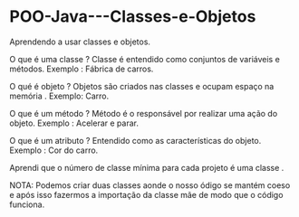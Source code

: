 # POO-Java---Classes-e-Objetos
Aprendendo a usar classes e objetos.


O que é uma classe ?
Classe é entendido como conjuntos de variáveis e métodos. Exemplo : Fábrica de carros.

O qué é objeto ?
Objetos são criados nas classes e ocupam espaço na memória . Exemplo: Carro.

O que é um método ?
Método é o responsável por realizar uma ação do objeto. Exemplo : Acelerar e parar.

O que é um atributo ?
Entendido como as características do objeto. Exemplo : Cor do carro.

Aprendi que o número de classe mínima para cada projeto é uma classe .

NOTA: Podemos criar duas classes aonde o nosso ódigo se mantém coeso e após isso fazermos a importação da classe mãe de modo que o código funciona.
